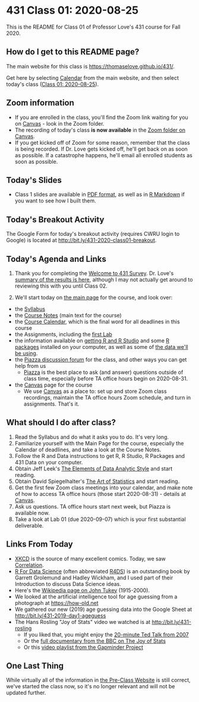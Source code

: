 # 431 Class 01: 2020-08-25

This is the README for Class 01 of Professor Love's 431 course for Fall 2020.

## How do I get to this README page?

The main website for this class is https://thomaselove.github.io/431/. 

Get here by selecting [Calendar](https://thomaselove.github.io/431/calendar.html) from the main website, and then select today's class ([Class 01: 2020-08-25](https://github.com/THOMASELOVE/431-2020/blob/master/classes/class01)).

## Zoom information

- If you are enrolled in the class, you'll find the Zoom link waiting for you on [Canvas](https://canvas.case.edu) - look in the Zoom folder.
- The recording of today's class **is now available** in the [Zoom folder on Canvas](https://canvas.case.edu).
- If you get kicked off of Zoom for some reason, remember that the class is being recorded. If Dr. Love gets kicked off, he'll get back on as soon as possible. If a catastrophe happens, he'll email all enrolled students as soon as possible.

## Today's Slides

- Class 1 slides are available in [PDF format](https://github.com/THOMASELOVE/431-2020/blob/master/classes/class01/431_class-01-slides_2020.pdf), as well as in [R Markdown](https://github.com/THOMASELOVE/431-2020/blob/master/classes/class01/431_class-01-slides_2020.Rmd) if you want to see how I built them.

## Today's Breakout Activity

The Google Form for today's breakout activity (requires CWRU login to Google) is located at http://bit.ly/431-2020-class01-breakout.

## Today's Agenda and Links

1. Thank you for completing the [Welcome to 431 Survey](https://bit.ly/431-2020-welcome-survey). Dr. Love's [summary of the results is here](http://bit.ly/431-2020-welcome-results), although I may not actually get around to reviewing this with you until Class 02.

2. We'll start today on [the main page](https://thomaselove.github.io/431/) for the course, and look over:

- the [Syllabus](https://thomaselove.github.io/431-2020-syllabus/)
- the [Course Notes](https://thomaselove.github.io/431-notes/) (main text for the course)
- the [Course Calendar](https://thomaselove.github.io/431/calendar.html), which is the final word for all deadlines in this course
- the Assignments, including the [first Lab](https://github.com/THOMASELOVE/431-2020/blob/master/labs/lab01/lab01.md)
- the information available on [getting R and R Studio](https://thomaselove.github.io/431/software_install.html) and some [R packages](https://thomaselove.github.io/431/r_packages.html) installed on your computer, as well as some of [the data we'll be using](https://thomaselove.github.io/431/data_index.html).
- the [Piazza discussion forum](https://piazza.com/case/fall2020/pqhs431) for the class, and other ways you can get help from us
    - [Piazza](https://piazza.com/case/fall2020/pqhs431) is the best place to ask (and answer) questions outside of class time, especially before TA office hours begin on 2020-08-31.
- the [Canvas](https://canvas.case.edu/) page for the course
    - We use [Canvas](https://canvas.case.edu/) as a place to: set up and store Zoom class recordings, maintain the TA office hours Zoom schedule, and turn in assignments. That's it.

## What should I do after class?

1. Read the Syllabus and do what it asks you to do. It's very long.
2. Familiarize yourself with the Main Page for the course, especially the Calendar of deadlines, and take a look at the Course Notes.
3. Follow the R and Data instructions to get R, R Studio, R Packages and 431 Data on your computer.
4. Obtain Jeff Leek's [The Elements of Data Analytic Style](https://leanpub.com/datastyle) and start reading.
5. Obtain David Spiegelhalter's [The Art of Statistics](https://www.amazon.com/Art-Statistics-How-Learn-Data/dp/1541618513) and start reading.
6. Get the first few Zoom class meetings into your calendar, and make note of how to access TA office hours (those start 2020-08-31) - details at [Canvas](https://canvas.case.edu).
7. Ask us questions. TA office hours start next week, but Piazza is available now.
8. Take a look at Lab 01 (due 2020-09-07) which is your first substantial deliverable.

## Links From Today

- [XKCD](https://xkcd.com/) is the source of many excellent comics. Today, we saw [Correlation](https://xkcd.com/552/).
- [R For Data Science](http://r4ds.had.co.nz/) (often abbreviated [R4DS](http://r4ds.had.co.nz/)) is an outstanding book by Garrett Grolemund and Hadley Wickham, and I used part of their Introduction to discuss Data Science ideas.
- Here's the [Wikipedia page on John Tukey](https://en.wikipedia.org/wiki/John_Tukey) (1915-2000).
- We looked at the artificial intelligence tool for age guessing from a photograph at https://how-old.net
- We gathered our new (2019) age guessing data into the Google Sheet at http://bit.ly/431-2019-day1-ageguess
- The Hans Rosling "Joy of Stats" video we watched is at http://bit.ly/431-rosling
    - If you liked that, you might enjoy the [20-minute Ted Talk from 2007](https://www.youtube.com/watch?v=RUwS1uAdUcI)
    - Or the [full documentary from the BBC on The Joy of Stats](https://www.gapminder.org/videos/the-joy-of-stats/)
    - Or this [video playlist from the Gapminder Project](https://www.gapminder.org/videos/)

## One Last Thing

While virtually all of the information in [the Pre-Class Website](https://431-2020-preclass-love.netlify.app/) is still correct, we've started the class now, so it's no longer relevant and will not be updated further.

